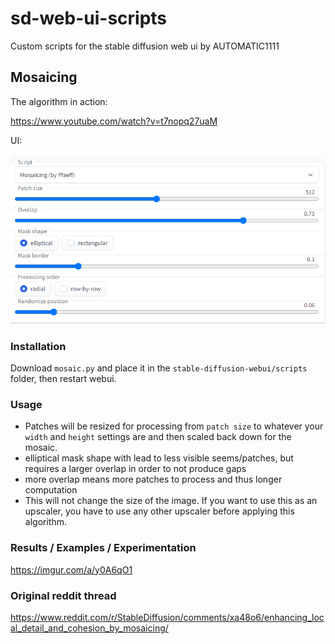 # sd-web-ui-scripts
Custom scripts for the stable diffusion web ui by AUTOMATIC1111

## Mosaicing

The algorithm in action:

https://www.youtube.com/watch?v=t7nopq27uaM

UI:

![UI](/ui.png?raw=true "UI")

### Installation

Download `mosaic.py` and place it in the `stable-diffusion-webui/scripts` folder, then restart webui.

### Usage

- Patches will be resized for processing from `patch size` to whatever your `width` and `height` settings are and then scaled back down for the mosaic.
- elliptical mask shape with lead to less visible seems/patches, but requires a larger overlap in order to not produce gaps
- more overlap means more patches to process and thus longer computation
- This will not change the size of the image. If you want to use this as an upscaler, you have to use any other upscaler before applying this algorithm.


### Results / Examples / Experimentation

https://imgur.com/a/y0A6qO1

### Original reddit thread

https://www.reddit.com/r/StableDiffusion/comments/xa48o6/enhancing_local_detail_and_cohesion_by_mosaicing/
